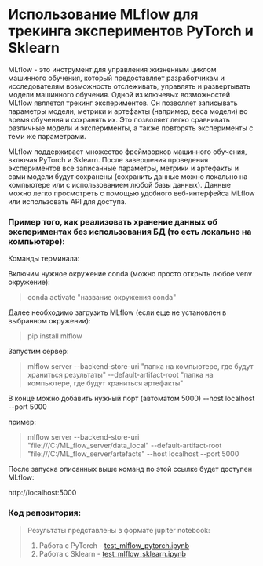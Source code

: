 # Использование MLflow для трекинга экспериментов PyTorch и Sklearn

MLflow - это инструмент для управления жизненным циклом машинного обучения, который предоставляет разработчикам и исследователям возможность отслеживать, управлять и развертывать модели машинного обучения. Одной из ключевых возможностей MLflow является трекинг экспериментов.  Он позволяет записывать параметры модели, метрики и артефакты (например, веса модели) во время обучения и сохранять их. Это позволяет легко сравнивать различные модели и эксперименты, а также повторять эксперименты с теми же параметрами.


MLflow поддерживает множество фреймворков машинного обучения, включая PyTorch и Sklearn. После завершения проведения экспериментов все записанные параметры, метрики и артефакты и сами модели будут сохранены (сохранить данные можно локально на компьютере или с использованием любой базы данных). Данные можно легко просмотреть с помощью удобного веб-интерфейса MLflow или использовать API для доступа.

### Пример того, как реализовать хранение данных об экспериментах без использования БД (то есть локально на компьютере):

Команды терминала:

Включим нужное окружение conda (можно просто открыть любое venv окружение):

>conda activate "название окружения conda"

Далее необходимо загрузить MLflow (если еще не установлен в выбранном окружении):
>pip install mlflow

Запустим сервер:

>mlflow server --backend-store-uri "папка на компьютере, где будут храниться результаты" --default-artifact-root "папка на компьютере, где будут храниться артефакты"

В конце можно добавить нужный порт (автоматом 5000) --host localhost --port 5000

пример:
>mlflow server --backend-store-uri "file:///C:/ML_flow_server/data_local" --default-artifact-root "file:///C:/ML_flow_server/artefacts" --host localhost --port 5000

После запуска описанных выше команд по этой ссылке будет доступен MLflow:

http://localhost:5000

### Код репозитория:

 > Результаты представлены в формате jupiter notebook: 
 > 1) Работа с PyTorch - [test_mlflow_pytorch.ipynb](https://nbviewer.org/github/Koldim2001/MLflow_tracking/blob/main/test_mlflow_pytorch.ipynb)
 > 2) Работа с Sklearn - [test_mlflow_sklearn.ipynb](https://nbviewer.org/github/Koldim2001/MLflow_tracking/blob/main/test_mlflow_sklearn.ipynb)

